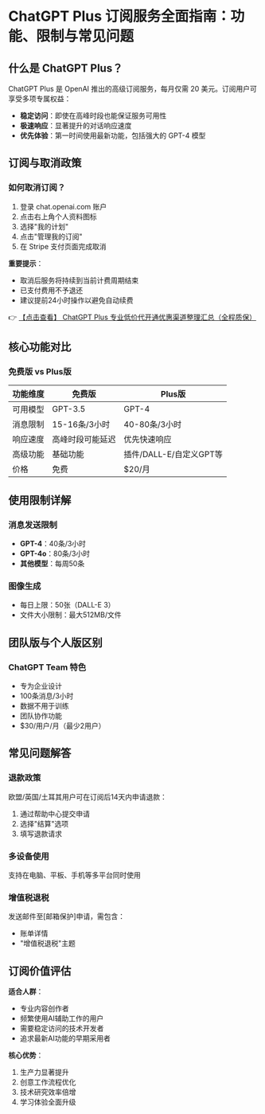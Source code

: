 # ChatGPT Plus 订阅服务全面指南：功能、限制与常见问题

## 什么是 ChatGPT Plus？

ChatGPT Plus 是 OpenAI 推出的高级订阅服务，每月仅需 20 美元。订阅用户可享受多项专属权益：

- **稳定访问**：即使在高峰时段也能保证服务可用性
- **极速响应**：显著提升的对话响应速度
- **优先体验**：第一时间使用最新功能，包括强大的 GPT-4 模型

## 订阅与取消政策

### 如何取消订阅？

1. 登录 chat.openai.com 账户
2. 点击右上角个人资料图标
3. 选择"我的计划"
4. 点击"管理我的订阅"
5. 在 Stripe 支付页面完成取消

**重要提示**：
- 取消后服务将持续到当前计费周期结束
- 已支付费用不予退还
- 建议提前24小时操作以避免自动续费

👉 [【点击查看】 ChatGPT Plus 专业低价代开通优惠渠道整理汇总（全程质保）](https://bit.ly/DaiKai)

## 核心功能对比

### 免费版 vs Plus版

| 功能维度       | 免费版                     | Plus版                     |
|----------------|---------------------------|---------------------------|
| 可用模型       | GPT-3.5                   | GPT-4                     |
| 消息限制       | 15-16条/3小时             | 40-80条/3小时             |
| 响应速度       | 高峰时段可能延迟          | 优先快速响应              |
| 高级功能       | 基础功能                  | 插件/DALL-E/自定义GPT等   |
| 价格           | 免费                      | $20/月                   |

## 使用限制详解

### 消息发送限制
- **GPT-4**：40条/3小时
- **GPT-4o**：80条/3小时
- **其他模型**：每周50条

### 图像生成
- 每日上限：50张（DALL-E 3）
- 文件大小限制：最大512MB/文件

## 团队版与个人版区别

### ChatGPT Team 特色
- 专为企业设计
- 100条消息/3小时
- 数据不用于训练
- 团队协作功能
- $30/用户/月（最少2用户）

## 常见问题解答

### 退款政策
欧盟/英国/土耳其用户可在订阅后14天内申请退款：
1. 通过帮助中心提交申请
2. 选择"结算"选项
3. 填写退款请求

### 多设备使用
支持在电脑、平板、手机等多平台同时使用

### 增值税退税
发送邮件至[邮箱保护]申请，需包含：
- 账单详情
- "增值税退税"主题

## 订阅价值评估

**适合人群**：
- 专业内容创作者
- 频繁使用AI辅助工作的用户
- 需要稳定访问的技术开发者
- 追求最新AI功能的早期采用者

**核心优势**：
1. 生产力显著提升
2. 创意工作流程优化
3. 技术研究效率倍增
4. 学习体验全面升级